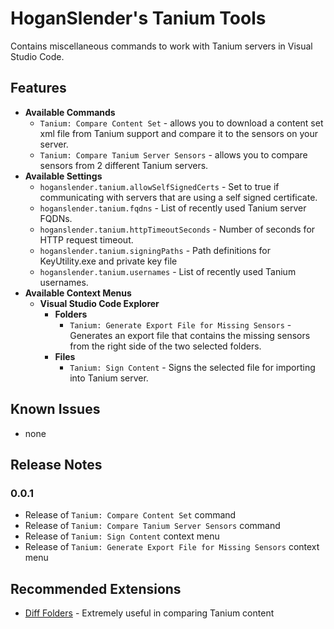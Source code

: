 # HoganSlender's Tanium Tools

Contains miscellaneous commands to work with Tanium servers in Visual Studio Code.

## Features
* **Available Commands**
    * `Tanium: Compare Content Set` - allows you to download a content set xml file from Tanium support and compare it to the sensors on your server.    
    * `Tanium: Compare Tanium Server Sensors` - allows you to compare sensors from 2 different Tanium servers.
* **Available Settings**
    * `hoganslender.tanium.allowSelfSignedCerts` - Set to true if communicating with servers that are using a self signed certificate.
    * `hoganslender.tanium.fqdns` - List of recently used Tanium server FQDNs.
    * `hoganslender.tanium.httpTimeoutSeconds` - Number of seconds for HTTP request timeout.
    * `hoganslender.tanium.signingPaths` - Path definitions for KeyUtility.exe and private key file
    * `hoganslender.tanium.usernames` - List of recently used Tanium usernames.
* **Available Context Menus**
    * **Visual Studio Code Explorer**
        * **Folders**
            * `Tanium: Generate Export File for Missing Sensors` - Generates an export file that contains the missing sensors from the right side of the two selected folders.
        * ****Files****
            * `Tanium: Sign Content` - Signs the selected file for importing into Tanium server.
## Known Issues
* none
## Release Notes
### 0.0.1
* Release of `Tanium: Compare Content Set` command
* Release of `Tanium: Compare Tanium Server Sensors` command
* Release of `Tanium: Sign Content` context menu
* Release of `Tanium: Generate Export File for Missing Sensors` context menu
## Recommended Extensions
- [Diff Folders](https://marketplace.visualstudio.com/items?itemName=L13RARY.l13-diff) - Extremely useful in comparing Tanium content